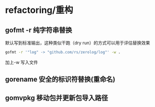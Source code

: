 # refactoring/重构

## gofmt -r 纯字符串替换

默认写到标准输出，这种类似干跑（dry run）的方式可以用于评估替换效果

```sh
gofmt -r '"log" -> "github.com/rs/zerolog/log"' -w .
```

加上-w 写入文件

## gorename 安全的标识符替换(重命名)

## gomvpkg 移动包并更新包导入路径
